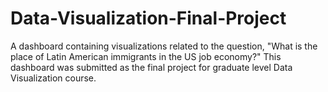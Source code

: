 # Data-Visualization-Final-Project
A dashboard containing visualizations related to the question, "What is the place of Latin American immigrants in the US job economy?" This dashboard was submitted as the final project for graduate level Data Visualization course.
